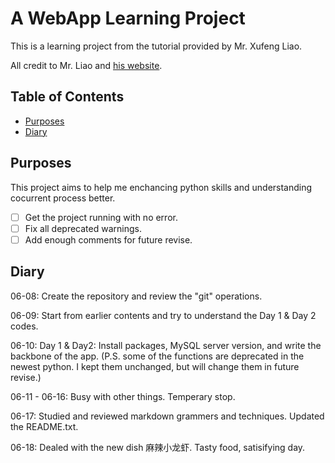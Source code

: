 # A WebApp Learning Project

This is a learning project from the tutorial provided by Mr. Xufeng Liao.

All credit to Mr. Liao and [his website](https://www.liaoxuefeng.com/).

## Table of Contents

- [Purposes](#purposes)
- [Diary](#diary)

## Purposes

This project aims to help me enchancing python skills and understanding cocurrent process better.

- [ ] Get the project running with no error.
- [ ] Fix all deprecated warnings.
- [ ] Add enough comments for future revise.

## Diary

06-08: Create the repository and review the "git" operations.

06-09: Start from earlier contents and try to understand the Day 1 & Day 2 codes.

06-10: Day 1 & Day2: Install packages, MySQL server version, and write the backbone of the app. (P.S. some of the functions are deprecated in the newest python. I kept them unchanged, but will change them in future revise.)

06-11 - 06-16: Busy with other things. Temperary stop.

06-17: Studied and reviewed markdown grammers and techniques. Updated the README.txt.

06-18: Dealed with the new dish 麻辣小龙虾. Tasty food, satisifying day.
